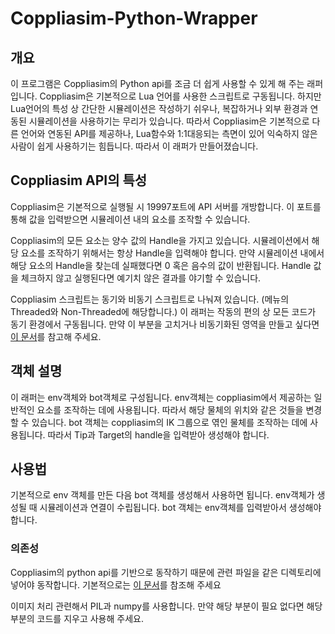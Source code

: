 # Coppliasim-Python-Wrapper

## 개요
이 프로그램은 Coppliasim의 Python api를 조금 더 쉽게 사용할 수 있게 해 주는 래퍼입니다.
Coppliasim은 기본적으로 Lua 언어를 사용한 스크립트로 구동됩니다. 하지만 Lua언어의 특성 상 간단한 시뮬레이션은 작성하기 쉬우나, 복잡하거나 외부 환경과 연동된 시뮬레이션을 사용하기는 무리가 있습니다. 따라서 Coppliasim은 기본적으로 다른 언어와 연동된 API를 제공하나, Lua함수와 1:1대응되는 측면이 있어 익숙하지 않은 사람이 쉽게 사용하기는 힘듭니다. 따라서 이 래퍼가 만들어졌습니다.

## Coppliasim API의 특성
Coppliasim은 기본적으로 실행될 시 19997포트에 API 서버를 개방합니다. 이 포트를 통해 값을 입력받으면 시뮬레이션 내의 요소를 조작할 수 있습니다.

Coppliasim의 모든 요소는 양수 값의 Handle을 가지고 있습니다. 시뮬레이션에서 해당 요소를 조작하기 위해서는 항상 Handle을 입력해야 합니다. 만약 시뮬레이션 내에서 해당 요소의 Handle을 찾는데 실패했다면 0 혹은 음수의 값이 반환됩니다. Handle 값을 체크하지 않고 실행된다면 예기치 않은 결과를 야기할 수 있습니다.

Coppliasim 스크립트는 동기와 비동기 스크립트로 나눠져 있습니다. (메뉴의 Threaded와 Non-Threaded에 해당합니다.) 이 래퍼는 작동의 편의 상 모든 코드가 동기 환경에서 구동됩니다. 만약 이 부분을 고치거나 비동기화된 영역을 만들고 싶다면 [이 문서](https://www.coppeliarobotics.com/helpFiles/en/remoteApiConstants.htm#operationModes)를 참고해 주세요.

## 객체 설명
이 래퍼는 env객체와 bot객체로 구성됩니다. env객체는 coppliasim에서 제공하는 일반적인 요소를 조작하는 데에 사용됩니다. 따라서 해당 물체의 위치와 같은 것들을 변경할 수 있습니다. bot 객체는 coppliasim의 IK 그룹으로 엮인 물체를 조작하는 데에 사용됩니다. 따라서 Tip과 Target의 handle을 입력받아 생성해야 합니다.

## 사용법
기본적으로 env 객체를 만든 다음 bot 객체를 생성해서 사용하면 됩니다. env객체가 생성될 때 시뮬레이션과 연결이 수립됩니다. bot 객체는 env객체를 입력받아서 생성해야 합니다.

### 의존성
Coppliasim의 python api를 기반으로 동작하기 때문에 관련 파일을 같은 디렉토리에 넣어야 동작합니다. 기본적으로는 [이 문서](https://www.coppeliarobotics.com/helpFiles/en/remoteApiClientSide.htm)를 참조해 주세요

이미지 처리 관련해서 PIL과 numpy를 사용합니다. 만약 해당 부분이 필요 없다면 해당 부분의 코드를 지우고 사용해 주세요.

